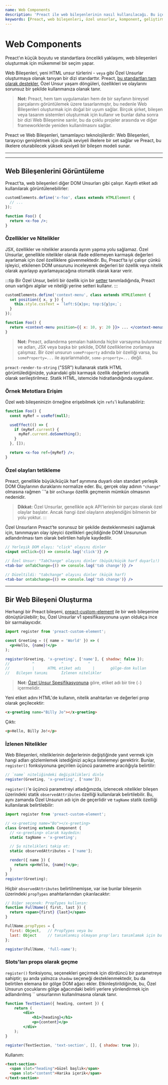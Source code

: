 ```yaml
---
name: Web Components
description: 'Preact ile web bileşenlerinin nasıl kullanılacağı. Bu içerik, Preactin web bileşenleri ile entegrasyonunu ve kullanımını detaylandırmaktadır.'
keywords: [Preact, web bileşenleri, özel unsurlar, komponent, geliştirme]
---
```


# Web Components

Preact'ın küçük boyutu ve standartlara öncelikli yaklaşımı, web bileşenleri oluşturmak için mükemmel bir seçim yapar.

Web Bileşenleri, yeni HTML unsur türlerini - `` veya `` gibi Özel Unsurlar oluşturmaya olanak tanıyan bir dizi standarttır. Preact, [bu standartları tam olarak destekler](https://custom-elements-everywhere.com/#preact), Özel Unsur yaşam döngüleri, özellikleri ve olaylarını sorunsuz bir şekilde kullanmanıza olanak tanır.

> **Not:** Preact, hem tam uygulamaları hem de bir sayfanın bireysel parçalarını görüntülemek üzere tasarlanmıştır, bu nedenle Web Bileşenleri oluşturmak için doğal bir uyum sağlar. Birçok şirket, bileşen veya tasarım sistemleri oluşturmak için kullanır ve bunlar daha sonra bir dizi Web Bileşenine sarılır, bu da çoklu projeler arasında ve diğer frameworklerde yeniden kullanılmasını sağlar.

Preact ve Web Bileşenleri, tamamlayıcı teknolojilerdir: Web Bileşenleri, tarayıcıyı genişletmek için düşük seviyeli ilkelere bir set sağlar ve Preact, bu ilkelere oturabilecek yüksek seviyeli bir bileşen modeli sunar.

---



---

## Web Bileşenlerini Görüntüleme

Preact'ta, web bileşenleri diğer DOM Unsurları gibi çalışır. Kayıtlı etiket adı kullanılarak görüntülenebilirler:

```jsx
customElements.define('x-foo', class extends HTMLElement {
  // ...
});

function Foo() {
  return <x-foo />;
}
```

### Özellikler ve Nitelikler

JSX, özellikler ve nitelikler arasında ayrım yapma yolu sağlamaz. Özel Unsurlar, genellikle nitelikler olarak ifade edilemeyen karmaşık değerleri ayarlamak için özel özelliklere güvenmektedir. Bu, Preact’ta iyi çalışır çünkü işleyici, etkilenen DOM unsurunu inceleyerek değerleri bir özellik veya nitelik olarak ayarlayıp ayarlamayacağına otomatik olarak karar verir. 

:::tip
Bir Özel Unsur, belirli bir özellik için bir [setter](https://developer.mozilla.org/en-US/docs/Web/JavaScript/Reference/Functions/set) tanımladığında, Preact onun varlığını algılar ve niteliği yerine setteri kullanır.
:::

```jsx
customElements.define('context-menu', class extends HTMLElement {
  set position({ x, y }) {
    this.style.cssText = `left:${x}px; top:${y}px;`;
  }
});

function Foo() {
  return <context-menu position={{ x: 10, y: 20 }}> ... </context-menu>;
}
```

> **Not:** Preact, adlandırma şemaları hakkında hiçbir varsayıma bulunmaz ve adları, JSX veya başka bir şekilde, DOM özelliklerine zorlamaya çalışmaz. Bir özel unsurun `someProperty` adında bir özelliği varsa, bu `someProperty=...` ile ayarlanmalıdır, `some-property=...` değil.

`preact-render-to-string` ("SSR") kullanarak statik HTML görüntülediğinizde, yukarıdaki gibi karmaşık özellik değerleri otomatik olarak serileştirilmez. Statik HTML, istemcide hidratlandığında uygulanır.

### Örnek Metotlara Erişim

Özel web bileşeninizin örneğine erişebilmek için `refs`'i kullanabiliriz:

```jsx
function Foo() {
  const myRef = useRef(null);

  useEffect(() => {
    if (myRef.current) {
      myRef.current.doSomething();
    }
  }, []);

  return <x-foo ref={myRef} />;
}
```

### Özel olayları tetikleme

Preact, genellikle büyük/küçük harf ayrımına duyarlı olan standart yerleşik DOM Olaylarının duraklarını normalize eder. Bu, gerçek olay adının `"change"` olmasına rağmen ``'a bir `onChange` özellik geçmenin mümkün olmasının nedenidir. 

> **Dikkat:** Özel Unsurlar, genellikle açık API'lerinin bir parçası olarak özel olaylar başlatır. Ancak hangi özel olayların ateşlendiğini bilmenin bir yolu yoktur. 
:::

Özel Unsurların Preact’te sorunsuz bir şekilde desteklenmesini sağlamak için, tanınmayan olay işleyici özellikleri geçildiğinde DOM Unsurunun adlandırılması tam olarak belirtilen haliyle kaydedilir.

```jsx
// Yerleşik DOM olayı: "click" olayını dinler
<input onClick={() => console.log('click')} />

// Özel Unsur: "TabChange" olayını dinler (büyük/küçük harf duyarlı!)
<tab-bar onTabChange={() => console.log('tab change')} />

// Düzeltildi: "tabchange" olayını dinler (küçük harf)
<tab-bar ontabchange={() => console.log('tab change')} />
```

---

## Bir Web Bileşeni Oluşturma

Herhangi bir Preact bileşeni, [preact-custom-element](https://github.com/preactjs/preact-custom-element) ile bir web bileşenine dönüştürülebilir; bu, Özel Unsurlar v1 spesifikasyonuna uyan oldukça ince bir sarmalayıcıdır.

```jsx
import register from 'preact-custom-element';

const Greeting = ({ name = 'World' }) => (
  <p>Hello, {name}!</p>
);

register(Greeting, 'x-greeting', ['name'], { shadow: false });
//          ^            ^           ^             ^
//          |      HTML etiket adı     |       gölge-dom kullan
//   Bileşen tanımı      İzlenen nitelikler
```

> **Not:** [Özel Unsur Spesifikasyonuna](http://w3c.github.io/webcomponents/spec/custom/#prod-potentialcustomelementname) göre, etiket adı bir tire (`-`) içermelidir.

Yeni etiket adını HTML'de kullanın, nitelik anahtarları ve değerleri prop olarak geçilecektir:

```html
<x-greeting name="Billy Jo"></x-greeting>
```

Çıktı:

```html
<p>Hello, Billy Jo!</p>
```

### İzlenen Nitelikler

Web Bileşenleri, niteliklerinin değerlerinin değiştiğinde yanıt vermek için hangi adları gözlemlemek istediğinizi açıkça listelemeyi gerektirir. Bunlar, `register()` fonksiyonuna geçirilen üçüncü parametre aracılığıyla belirtilir:

```jsx
// `name` niteliğindeki değişiklikleri dinle
register(Greeting, 'x-greeting', ['name']);
```

`register()`'e üçüncü parametreyi atladığınızda, izlenecek nitelikler bileşen üzerindeki statik `observedAttributes` özelliği kullanılarak belirtilebilir. Bu, aynı zamanda Özel Unsurun adı için de geçerlidir ve `tagName` statik özelliği kullanılarak belirtilebilir:

```jsx
import register from 'preact-custom-element';

// <x-greeting name="Bo"></x-greeting>
class Greeting extends Component {
  // <x-greeting> olarak kaydedin:
  static tagName = 'x-greeting';

  // Şu nitelikleri takip et:
  static observedAttributes = ['name'];

  render({ name }) {
    return <p>Hello, {name}!</p>;
  }
}
register(Greeting);
```

Hiçbir `observedAttributes` belirtilmemişse, var ise bunlar bileşenin üzerindeki `propTypes` anahtarlarından çıkarılacaktır:

```jsx
// Diğer seçenek: PropTypes kullanın:
function FullName({ first, last }) {
  return <span>{first} {last}</span>
}

FullName.propTypes = {
  first: Object,   // PropTypes veya bu
  last: Object     // tanımlanmış olmayan prop'ları tanımlamak için bu yöntem
};

register(FullName, 'full-name');
```

### Slots'ları props olarak geçme

`register()` fonksiyonu, seçenekleri geçirmek için dördüncü bir parametreye sahiptir; şu anda yalnızca `shadow` seçeneği desteklenmektedir, bu da belirtilen elemana bir gölge DOM ağacı ekler. Etkinleştirildiğinde, bu, Özel Unsurun çocuklarını gölge ağacındaki belirli yerlere yönlendirmek için adlandırılmış `` unsurlarının kullanılmasına olanak tanır.

```jsx
function TextSection({ heading, content }) {
	return (
		<div>
			<h1>{heading}</h1>
			<p>{content}</p>
		</div>
	);
}

register(TextSection, 'text-section', [], { shadow: true });
```

Kullanım:

```html
<text-section>
  <span slot="heading">Güzel başlık</span>
  <span slot="content">Harika içerik</span>
</text-section>